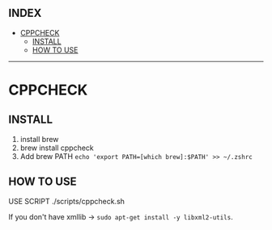 ## INDEX
- [CPPCHECK](#cppcheck)
	- [INSTALL](#install)
	- [HOW TO USE](#how-to-use)

---

# CPPCHECK

## INSTALL

1. install brew   
2. brew install cppcheck   
4. Add brew PATH `echo 'export PATH=[which brew]:$PATH' >> ~/.zshrc`

## HOW TO USE

USE SCRIPT ./scripts/cppcheck.sh   

If you don't have xmllib -> `sudo apt-get install -y libxml2-utils`.   
